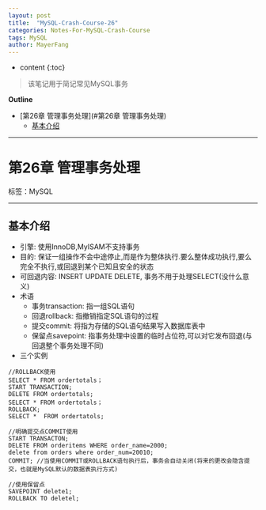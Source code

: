 ```yaml
---
layout: post
title:  "MySQL-Crash-Course-26"
categories: Notes-For-MySQL-Crash-Course
tags: MySQL
author: MayerFang
---
```


* content
{:toc}

>该笔记用于简记常见MySQL事务




**Outline**

- [第26章 管理事务处理](#第26章 管理事务处理)
	- [基本介绍](#基本介绍)



---

# 第26章 管理事务处理

标签：MySQL

---

## 基本介绍

- 引擎: 使用InnoDB,MyISAM不支持事务
- 目的: 保证一组操作不会中途停止,而是作为整体执行.要么整体成功执行,要么完全不执行,或回退到某个已知且安全的状态
- 可回退内容: INSERT UPDATE DELETE, 事务不用于处理SELECT(没什么意义)
- 术语
	- 事务transaction: 指一组SQL语句
	- 回退rollback: 指撤销指定SQL语句的过程
	- 提交commit: 将指为存储的SQL语句结果写入数据库表中
	- 保留点savepoint: 指事务处理中设置的临时占位符,可以对它发布回退(与回退整个事务处理不同) 
- 三个实例
```
//ROLLBACK使用
SELECT * FROM ordertotals；
START TRANSACTION;
DELETE FROM ordertotals;
SELECT * FROM ordertotals；
ROLLBACK;
SELECT *  FROM ordertatols;

//明确提交点COMMIT使用
START TRANSACTON;
DELETE FROM orderitems WHERE order_name=2000;
delete from orders where order_num=20010;
COMMIT; //当使用COMMIT或ROLLBACK语句执行后，事务会自动关闭(将来的更改会隐含提交，也就是MySQL默认的数据表执行方式)

//使用保留点
SAVEPOINT delete1;
ROLLBACK TO deletel;
```
